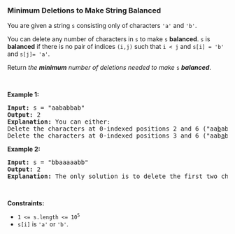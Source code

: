 
<h3>Minimum Deletions to Make String Balanced</h3>
<div><p>You are given a string <code>s</code> consisting only of characters <code>'a'</code> and <code>'b'</code>​​​​.</p>
<p>You can delete any number of characters in <code>s</code> to make <code>s</code> <strong>balanced</strong>. <code>s</code> is <strong>balanced</strong> if there is no pair of indices <code>(i,j)</code> such that <code>i &lt; j</code> and <code>s[i] = 'b'</code> and <code>s[j]= 'a'</code>.</p>
<p>Return <em>the <strong>minimum</strong> number of deletions needed to make </em><code>s</code><em> <strong>balanced</strong></em>.</p>
<p> </p>
<p><strong>Example 1:</strong></p>
<pre><strong>Input:</strong> s = "aababbab"
<strong>Output:</strong> 2
<strong>Explanation:</strong> You can either:
Delete the characters at 0-indexed positions 2 and 6 ("aa<u>b</u>abb<u>a</u>b" -&gt; "aaabbb"), or
Delete the characters at 0-indexed positions 3 and 6 ("aab<u>a</u>bb<u>a</u>b" -&gt; "aabbbb").
</pre>
<p><strong>Example 2:</strong></p>
<pre><strong>Input:</strong> s = "bbaaaaabb"
<strong>Output:</strong> 2
<strong>Explanation:</strong> The only solution is to delete the first two characters.
</pre>
<p> </p>
<p><strong>Constraints:</strong></p>
<ul>
<li><code>1 &lt;= s.length &lt;= 10<sup>5</sup></code></li>
<li><code>s[i]</code> is <code>'a'</code> or <code>'b'</code>​​.</li>
</ul>
</div>
